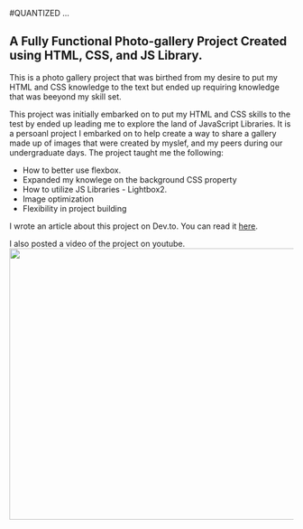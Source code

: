 #QUANTIZED
...
## A Fully Functional Photo-gallery Project Created using HTML, CSS, and JS Library.

This is a photo gallery project that was birthed from my desire to put my HTML and CSS knowledge to the text but ended up requiring knowledge that was beeyond my skill set.

This project was initially embarked on to put my HTML and CSS skills to the test by ended up leading me to explore the land of JavaScript Libraries. 
It is a persoanl project I embarked on to help create a way to share a gallery made up of images that were created by myslef, and my peers during our undergraduate days.
The project taught me the following:

* How to better use flexbox.
* Expanded my knowlege on the background CSS property
* How to utilize JS Libraries - Lightbox2.
* Image optimization
* Flexibility in project building

I wrote an article about this project on Dev.to. You can read it <a href="https://dev.to/kay_dev/i-built-and-deployed-my-first-project-as-a-front-end-developer-37o9">here</a>.

I also posted a video of the project on youtube. <br>
<a href='https://www.youtube.com/watch?v=3_XADGD57ik'>
<img width='540' height='480' src="https://i9.ytimg.com/vi_webp/3_XADGD57ik/mqdefault.webp?v=67fa5a60&sqp=CITzuMQG&rs=AOn4CLCL1XzqbGZdCvAy3sa3W2hDNEdkkQ">
</a>
  
